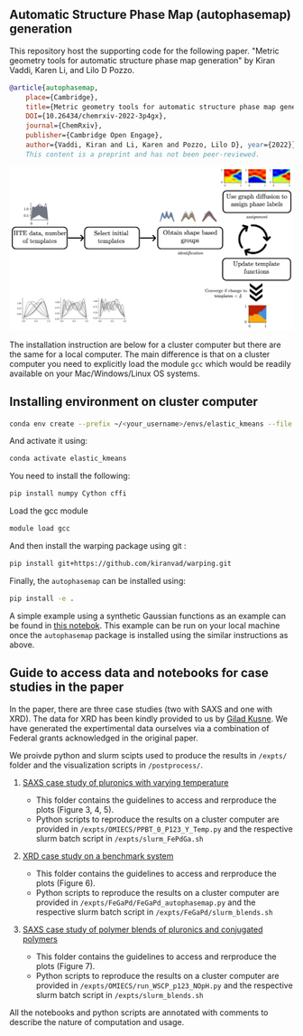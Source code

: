 ## Automatic Structure Phase Map (autophasemap) generation

This repository host the supporting code for the following paper.
"Metric geometry tools for automatic structure phase map generation" by Kiran Vaddi, Karen Li, and Lilo D Pozzo.

```bibtex
@article{autophasemap, 
	place={Cambridge}, 
 	title={Metric geometry tools for automatic structure phase map generation}, 
 	DOI={10.26434/chemrxiv-2022-3p4gx}, 
 	journal={ChemRxiv}, 
 	publisher={Cambridge Open Engage}, 
 	author={Vaddi, Kiran and Li, Karen and Pozzo, Lilo D}, year={2022}} 
 	This content is a preprint and has not been peer-reviewed.
```

<img src="./graphical_abstract.png" alt="Simple example of autophasemap with Gaussians"/>

The installation instruction are below for a cluster computer but there are the same for a local computer.
The main difference is that on a cluster computer you need to explicitly load the module `gcc` which would be readily available on your Mac/Windows/Linux OS systems.

## Installing environment on cluster computer

```bash
conda env create --prefix ~/<your_username>/envs/elastic_kmeans --file environment.yml
```

And activate it using:

```bash
conda activate elastic_kmeans
```

You need to install the following:

```bash
pip install numpy Cython cffi
```

Load the gcc module
```bash
module load gcc
```

And then install the warping package using git : 

```bash
pip install git+https://github.com/kiranvad/warping.git
```

Finally, the `autophasemap` can be installed using:

```bash
pip install -e .
```

A simple example using a synthetic Gaussian functions as an example can be found in [this notebok](expts/Gaussians/gaussian_peaks.ipynb). This example can be run on your local machine once the `autophasemap` package is installed using the similar instructions as above.

## Guide to access data and notebooks for case studies in the paper

In the paper, there are three case studies (two with SAXS and one with XRD). The data for XRD has been kindly provided to us by [Gilad Kusne](https://www.nist.gov/people/aaron-gilad-kusne).
We have generated the expertimental data ourselves via a combination of Federal grants acknowledged in the original paper.

We proivde python and slurm scipts used to produce the results in `/expts/` folder and the visualization scripts in `/postprocess/`.

1. [SAXS case study of pluronics with varying temperature](postprocess/P123_Temp/)
	- This folder contains the guidelines to access and rerproduce the plots (Figure 3, 4, 5).
	- Python scripts to reproduce the results on a cluster computer are provided in `/expts/OMIECS/PPBT_0_P123_Y_Temp.py` and the respective slurm batch script in `/expts/slurm_FePdGa.sh`
	
2. [XRD case study on a benchmark system](postprocess/FeGaPd)
	- This folder contains the guidelines to access and rerproduce the plots (Figure 6).
	- Python scripts to reproduce the results on a cluster computer are provided in `/expts/FeGaPd/FeGaPd_autophasemap.py` and the respective slurm batch script in `/expts/FeGaPd/slurm_blends.sh`	
	
3. [SAXS case study of polymer blends of pluronics and conjugated polymers](postprocess/WSCP_P123_NOpH)
	- This folder contains the guidelines to access and rerproduce the plots (Figure 7).
	- Python scripts to reproduce the results on a cluster computer are provided in `/expts/OMIECS/run_WSCP_p123_NOpH.py` and the respective slurm batch script in `/expts/slurm_blends.sh`

All the notebooks and python scripts are annotated with comments to describe the nature of computation and usage.









